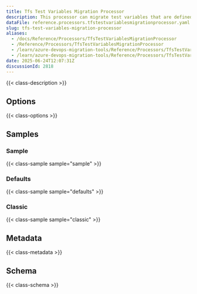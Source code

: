 ```yaml
---
title: Tfs Test Variables Migration Processor
description: This processor can migrate test variables that are defined in the test plans / suites. This must run before `TestPlansAndSuitesMigrationConfig`.
dataFile: reference.processors.tfstestvariablesmigrationprocessor.yaml
slug: tfs-test-variables-migration-processor
aliases:
  - /docs/Reference/Processors/TfsTestVariablesMigrationProcessor
  - /Reference/Processors/TfsTestVariablesMigrationProcessor
  - /learn/azure-devops-migration-tools/Reference/Processors/TfsTestVariablesMigrationProcessor
  - /learn/azure-devops-migration-tools/Reference/Processors/TfsTestVariablesMigrationProcessor/index.md
date: 2025-06-24T12:07:31Z
discussionId: 2818
---
```


{{< class-description >}}

## Options

{{< class-options >}}

## Samples

### Sample

{{< class-sample sample="sample" >}}

### Defaults

{{< class-sample sample="defaults" >}}

### Classic

{{< class-sample sample="classic" >}}

## Metadata

{{< class-metadata >}}

## Schema

{{< class-schema >}}
